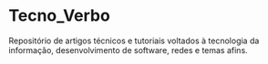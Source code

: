 # Tecno_Verbo
Repositório de artigos técnicos e tutoriais voltados à tecnologia da informação, desenvolvimento de software, redes e temas afins.
